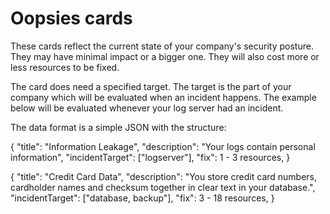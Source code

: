 # Oopsies cards

These cards reflect the current state of your company's security posture. They may have minimal impact or a bigger one. They will also cost more or less resources to be fixed.

The card does need a specified target. The target is the part of your company which will be evaluated when an incident happens. The example below will be evaluated whenever your
log server had an incident.

The data format is a simple JSON with the structure:

{
    "title": "Information Leakage",
    "description": "Your logs contain personal information",
    "incidentTarget": ["logserver"], 
    "fix": 1 - 3 resources,
}

{
    "title": "Credit Card Data",
    "description": "You store credit card numbers, cardholder names and checksum together in clear text in your database.",
    "incidentTarget": ["database, backup"], 
    "fix": 3 - 18 resources,
}